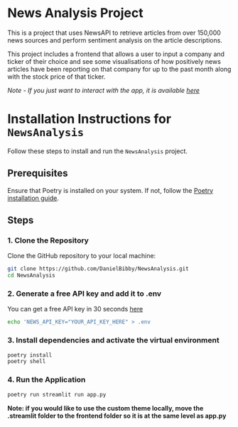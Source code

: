 # News Analysis Project 

This is a project that uses NewsAPI to retrieve articles from over 150,000
news sources and perform sentiment analysis on the article descriptions.

This project includes a frontend that allows a user to input a company
and ticker of their choice and see some visualisations of how positively
news articles have been reporting on that company for up to the past month
along with the stock price of that ticker.

*Note - If you just want to interact with the app, it is available [here](https://danielbibby-news-sentiment-analysis.streamlit.app)*

# Installation Instructions for `NewsAnalysis`

Follow these steps to install and run the `NewsAnalysis` project.

## Prerequisites
Ensure that Poetry is installed on your system. If not, follow the [Poetry installation guide](https://python-poetry.org/docs/#installation).

## Steps

### 1. Clone the Repository
Clone the GitHub repository to your local machine:

```bash
git clone https://github.com/DanielBibby/NewsAnalysis.git
cd NewsAnalysis
```

### 2. Generate a free API key and add it to .env
You can get a free API key in 30 seconds [here](https://newsapi.org)
```bash
echo 'NEWS_API_KEY="YOUR_API_KEY_HERE" > .env
```


### 3. Install dependencies and activate the virtual environment
```bash
poetry install
poetry shell
```

### 4. Run the Application
```bash
poetry run streamlit run app.py
```

**Note: if you would like to use the custom theme locally, move the .streamlit folder to the frontend folder so it is 
at the same level as app.py**

